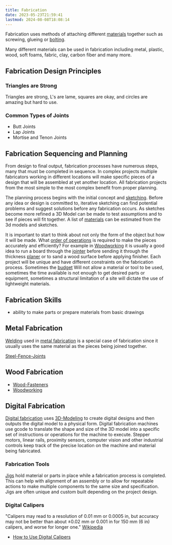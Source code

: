 ```yaml
---
title: Fabrication
date: 2023-05-23T21:59:41
lastmod: 2024-08-08T18:08:14
---
```


Fabrication uses methods of attaching different [materials](../sculpture/materials-for-making.md) together such as screwing, glueing or [bolting](bolting.md).

Many different materials can be used in fabrication including metal, plastic, wood, soft foams, fabric, clay, carbon fiber and many more.

## Fabrication Design Principles

### Triangles are Strong

Triangles are strong, L's are lame,
squares are okay, and circles are amazing but hard to use.

### Common Types of Joints

- Butt Joints
- Lap Joints
- Mortise and Tenon Joints

## Fabrication Sequencing and Planning

From design to final output, fabrication processes have numerous steps, many that must be completed in sequence. In complex projects multiple fabricators working in different locations will make specific pieces of a design that will be assembled at yet another location. All fabrication projects from the most simple to the most complex benefit from proper planning.

The planning process begins with the initial concept and [sketching](../drawing/sketching.md). Before any idea or design is committed to, iterative sketching can find potential problems and suggest solutions before any fabrication occurs. As sketches become more refined a 3D Model can be made to test assumptions and to see if pieces will fit together. A list of [materials](../sculpture/materials-for-making.md) can be estimated from the 3d models and sketches.

It is important to start to think about not only the form of the object but how it will be made. What [order of operations](../sculpture/order-of-operations.md) is required to make the pieces accurately and efficiently? For example in [Woodworking](../woodworking/woodworking.md) it is usually a good idea to run a board through the [jointer](../woodworking/jointer.md) before sending it through the thickness [planer](../woodworking/planer.md) or to sand a wood surface before applying finisher. Each project will be unique and have different constraints on the fabrication process. Sometimes the [budget](../art-faq/how-to-create-an-artist-budget.md) Will not allow a material or tool to be used, sometimes the time available is not enough to get desired parts or equipment, sometimes a structural limitation of a site will dictate the use of lightweight materials.

## Fabrication Skills

- ability to make parts or prepare materials from basic drawings

## Metal Fabrication

[Welding](../metalworking/welding.md) used in [metal fabrication](../metalworking/metal-fabrication.md) is a special case of fabrication since it usually uses the same material as the pieces being joined together.

[Steel-Fence-Joints](../metalworking/steel-fence-joints.md)

## Wood Fabrication

- [Wood-Fasteners](../woodworking/wood-fasteners.md)
- [Woodworking](../woodworking/woodworking.md)

## Digital Fabrication

[Digital fabrication](../digital-fabrication/digital-fabrication.md) uses [3D-Modeling](../3d-modeling/3d-modeling.md) to create digital designs and then outputs the digital model to a physical form. Digital fabrication machines use gcode to translate the shape and size of the 3D model into a specific set of instructions or operations for the machine to execute. Stepper motors, linear rails, proximity sensors, computer vision and other industrial controls keep track of the precise location on the machine and material being fabricated.

### Fabrication Tools

[Jigs](jigs.md) hold material or parts in place while a fabrication process is completed. This can help with alignment of an assembly or to allow for repeatable actions to make multiple components to the same size and specification. Jigs are often unique and custom built depending on the project design.

### Digital Calipers

"Calipers may read to a resolution of 0.01 mm or 0.0005 in, but accuracy may not be better than about ±0.02 mm or 0.001 in for 150 mm (6 in) calipers, and worse for longer one." [Wikipedia](https://en.m.wikipedia.org/wiki/Calipers#Comparison)

- [How to Use Digital Calipers](./how-to-use-digital-calipers.md)
